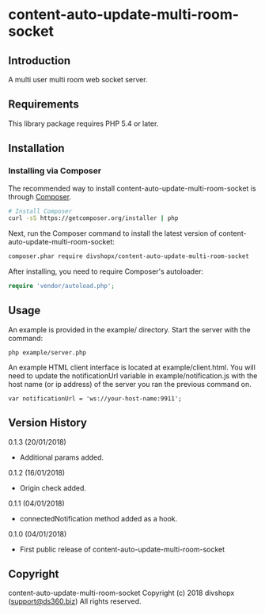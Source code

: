 content-auto-update-multi-room-socket
=====================================

Introduction
------------

A multi user multi room web socket server.

Requirements
------------

This library package requires PHP 5.4 or later.

Installation
------------

### Installing via Composer

The recommended way to install content-auto-update-multi-room-socket is through
[Composer](http://getcomposer.org).

```bash
# Install Composer
curl -sS https://getcomposer.org/installer | php
```

Next, run the Composer command to install the latest version of content-auto-update-multi-room-socket:

```bash
composer.phar require divshopx/content-auto-update-multi-room-socket
```

After installing, you need to require Composer's autoloader:

```php
require 'vendor/autoload.php';
```

Usage
-----

An example is provided in the example/ directory. Start the server with the command:

    php example/server.php

An example HTML client interface is located at example/client.html. You will need to update the notificationUrl variable in 
example/notification.js with the host name (or ip address) of the server you ran the previous command on.
 
    var notificationUrl = 'ws://your-host-name:9911';

Version History
---------------

0.1.3 (20/01/2018)

*   Additional params added.

0.1.2 (16/01/2018)

*   Origin check added.

0.1.1 (04/01/2018)

*   connectedNotification method added as a hook.

0.1.0 (04/01/2018)

*   First public release of content-auto-update-multi-room-socket


Copyright
---------

content-auto-update-multi-room-socket
Copyright (c) 2018 divshopx (support@ds360.biz) 
All rights reserved.
